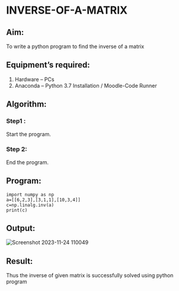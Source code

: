 # INVERSE-OF-A-MATRIX
## Aim:
To write a python program to find the inverse of a matrix
## Equipment’s required:
1. 	Hardware – PCs
2. 	Anaconda – Python 3.7 Installation / Moodle-Code Runner
## Algorithm:
### Step1 :
Start the program. 
### Step 2:
End the program.
## Program:
```
import numpy as np
a=[[6,2,3],[3,1,1],[10,3,4]]
c=np.linalg.inv(a)
print(c)
```
## Output:
![Screenshot 2023-11-24 110049](https://github.com/2005Mukesh/INVERSE-OF-A-MATRIX/assets/138849308/b4e2cf0c-58c6-409f-9da4-e1deb23be683)

## Result:
Thus the inverse of given matrix is successfully solved using python program

